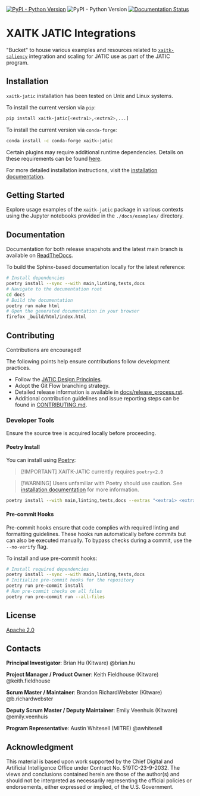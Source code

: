 <!-- :auto badges: -->

[![PyPI - Python Version](https://img.shields.io/pypi/v/xaitk-jatic)](https://pypi.org/project/xaitk-jatic/)
![PyPI - Python Version](https://img.shields.io/pypi/pyversions/xaitk-jatic)
[![Documentation Status](https://readthedocs.org/projects/xaitk-jatic/badge/?version=latest)](https://xaitk-jatic.readthedocs.io/en/latest/?badge=latest)

<!-- :auto badges: -->

# XAITK JATIC Integrations

"Bucket" to house various examples and resources related to
[`xaitk-saliency`](https://github.com/xaitk/xaitk-saliency) integration and
scaling for JATIC use as part of the JATIC program.

<!-- :auto installation: -->

## Installation

`xaitk-jatic` installation has been tested on Unix and Linux systems.

To install the current version via `pip`:

```bash
pip install xaitk-jatic[<extra1>,<extra2>,...]
```

To install the current version via `conda-forge`:

```bash
conda install -c conda-forge xaitk-jatic
```

Certain plugins may require additional runtime dependencies. Details on these
requirements can be found
[here](https://xaitk-jatic.readthedocs.io/en/latest/installation.html).

For more detailed installation instructions, visit the
[installation documentation](https://xaitk-jatic.readthedocs.io/en/latest/installation.html).

<!-- :auto installation: -->

<!-- :auto getting-started: -->

## Getting Started

Explore usage examples of the `xaitk-jatic` package in various contexts using
the Jupyter notebooks provided in the `./docs/examples/` directory.

<!-- :auto getting-started: -->

<!-- :auto documentation: -->

## Documentation

Documentation for both release snapshots and the latest main branch is available
on [ReadTheDocs](https://xaitk-jatic.readthedocs.io/en/latest/).

To build the Sphinx-based documentation locally for the latest reference:

```bash
# Install dependencies
poetry install --sync --with main,linting,tests,docs
# Navigate to the documentation root
cd docs
# Build the documentation
poetry run make html
# Open the generated documentation in your browser
firefox _build/html/index.html
```

<!-- :auto documentation: -->

<!-- :auto contributing: -->

## Contributing

Contributions are encouraged!

The following points help ensure contributions follow development practices.

- Follow the
  [JATIC Design Principles](https://cdao.pages.jatic.net/public/program/design-principles/).
- Adopt the Git Flow branching strategy.
- Detailed release information is available in
  [docs/release_process.rst](./docs/release_process.rst).
- Additional contribution guidelines and issue reporting steps can be found in
  [CONTRIBUTING.md](./CONTRIBUTING.md).

<!-- :auto contributing: -->

<!-- :auto developer-tools: -->

### Developer Tools

Ensure the source tree is acquired locally before proceeding.

#### Poetry Install

You can install using [Poetry](https://python-poetry.org/):

> [!IMPORTANT] XAITK-JATIC currently requires `poetry<2.0`

> [!WARNING] Users unfamiliar with Poetry should use caution. See
> [installation documentation](https://xaitk-jatic.readthedocs.io/en/latest/installation.html#from-source)
> for more information.

```bash
poetry install --with main,linting,tests,docs --extras "<extra1> <extra2> ..."
```

#### Pre-commit Hooks

Pre-commit hooks ensure that code complies with required linting and formatting
guidelines. These hooks run automatically before commits but can also be
executed manually. To bypass checks during a commit, use the `--no-verify` flag.

To install and use pre-commit hooks:

```bash
# Install required dependencies
poetry install --sync --with main,linting,tests,docs
# Initialize pre-commit hooks for the repository
poetry run pre-commit install
# Run pre-commit checks on all files
poetry run pre-commit run --all-files
```

<!-- :auto developer-tools: -->

<!-- :auto license: -->

## License

[Apache 2.0](./LICENSE)

<!-- :auto license: -->

<!-- :auto contacts: -->

## Contacts

**Principal Investigator**: Brian Hu (Kitware) @brian.hu

**Project Manager / Product Owner**: Keith Fieldhouse (Kitware)
@keith.fieldhouse

**Scrum Master / Maintainer**: Brandon RichardWebster (Kitware)
@b.richardwebster

**Deputy Scrum Master / Deputy Maintainer**: Emily Veenhuis (Kitware)
@emily.veenhuis

**Program Representative**: Austin Whitesell (MITRE) @awhitesell

<!-- :auto contacts: -->

<!-- :auto acknowledgment: -->

## Acknowledgment

This material is based upon work supported by the Chief Digital and Artificial
Intelligence Office under Contract No. 519TC-23-9-2032. The views and
conclusions contained herein are those of the author(s) and should not be
interpreted as necessarily representing the official policies or endorsements,
either expressed or implied, of the U.S. Government.

<!-- :auto acknowledgment: -->
